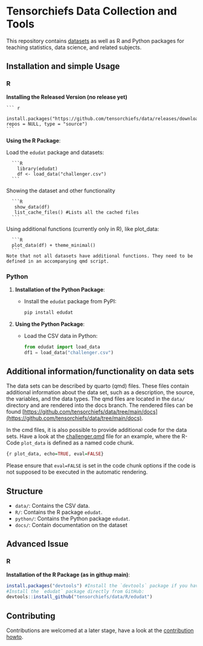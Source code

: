 # Tensorchiefs Data Collection and Tools

This repository contains [datasets](https://github.com/tensorchiefs/data/blob/main/docs/) as well as R and Python packages for teaching statistics, data science, and related subjects.


## Installation and simple Usage

### R

**Installing the Released Version (no release yet)**

    ``` r
       install.packages("https://github.com/tensorchiefs/data/releases/download/testrelease/edudat_0.1.tar.gz", repos = NULL, type = "source")
    ```           
**Using the R Package**:

Load the `edudat` package and datasets:
  
      ```R
        library(edudat)
        df <- load_data("challenger.csv")
      ```
      
Showing the dataset and other functionality
  
      ```R
       show_data(df)
       list_cache_files() #Lists all the cached files
      ```
      
Using additional functions (currently only in R), like plot_data:
  
      ```R
      plot_data(df) + theme_minimal()
      ```
    Note that not all datasets have additional functions. They need to be defined in an accompanying qmd script.

### Python

1.  **Installation of the Python Package**:
    -   Install the `edudat` package from PyPI:

        ``` bash
        pip install edudat
        ```
2.  **Using the Python Package**:
    -   Load the CSV data in Python:

        ``` python
        from edudat import load_data
        df1 = load_data("challenger.csv")
        ```

## Additional information/functionality on data sets

The data sets can be described by quarto (qmd) files. These files contain additional information about the data set, such as a description, the source, the variables, and the data types. The qmd files are located in the `data/` directory and are rendered into the docs branch. The rendered files can be found [https://github.com/tensorchiefs/data/tree/main/docs](https://github.com/tensorchiefs/data/tree/main/docs).


In the cmd files, it is also possible to provide additional code for the data sets. Have a look at the [challenger.qmd](https://github.com/tensorchiefs/data/blob/main/data/challenger.qmd) file for an example, where the R-Code `plot_data` is defined as a named code chunk.

``` r
{r plot_data, echo=TRUE, eval=FALSE}
```

Please ensure that `eval=FALSE` is set in the code chunk options if the code is not supposed to be executed in the automatic rendering.

## Structure

-   `data/`: Contains the CSV data.
-   `R/`: Contains the R package `edudat`.
-   `python/`: Contains the Python package `edudat`.
-   `docs/`: Contain documentation on the dataset

## Advanced Issue

### R

**Installation of the R Package (as in githup main)**:
``` r
install.packages("devtools") #Install the `devtools` package if you haven't already:
#Install the `edudat` package directly from GitHub:
devtools::install_github("tensorchiefs/data/R/edudat")
```

## Contributing

Contributions are welcomed at a later stage, have a look at the [contribution howto](CONTRIBUTING.md).

